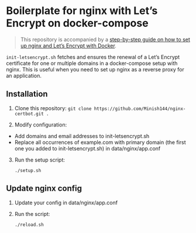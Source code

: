 # Boilerplate for nginx with Let’s Encrypt on docker-compose

> This repository is accompanied by a [step-by-step guide on how to
> set up nginx and Let’s Encrypt with Docker](https://medium.com/@pentacent/nginx-and-lets-encrypt-with-docker-in-less-than-5-minutes-b4b8a60d3a71).

`init-letsencrypt.sh` fetches and ensures the renewal of a Let’s
Encrypt certificate for one or multiple domains in a docker-compose
setup with nginx.
This is useful when you need to set up nginx as a reverse proxy for an
application.

## Installation

1. Clone this repository: `git clone https://github.com/Minish144/nginx-certbot.git .`

2. Modify configuration:

- Add domains and email addresses to init-letsencrypt.sh
- Replace all occurrences of example.com with primary domain (the first one you added to init-letsencrypt.sh) in data/nginx/app.conf

3.  Run the setup script:

        ./setup.sh

## Update nginx config

1.  Update your config in data/nginx/app.conf
2.  Run the script:

        ./reload.sh
